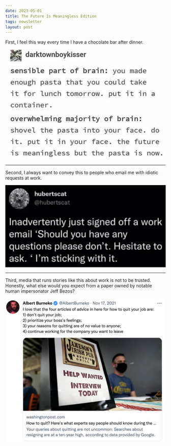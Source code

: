 ```yaml
---
date: 2023-05-01
title: The Future Is Meaningless Edition
tags: newsletter
layout: post
---
```


First, I feel this way every time I have a chocolate bar after dinner.

![pasta](https://raw.githubusercontent.com/muneer78/muneer78.github.io/master/images/pasta.png)

---

Second, I always want to convey this to people who email me with idiotic requests at work.

![workhesitate](https://raw.githubusercontent.com/muneer78/muneer78.github.io/master/images/workhesitate.png)

---

Third, media that runs stories like this about work is not to be trusted. Honestly, what else would you expect from a paper owned by notable human impersonator Jeff Bezos?

![workquitting](https://raw.githubusercontent.com/muneer78/muneer78.github.io/master/images/workquitting.png)
